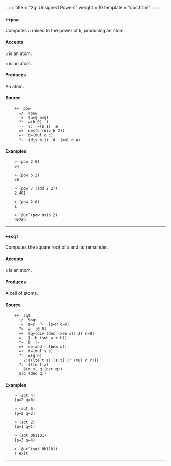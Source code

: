 +++
title = "2g: Unsigned Powers"
weight = 10
template = "doc.html"
+++
### `++pow`

Computes `a` raised to the power of `b`, producing an atom.

#### Accepts

`a` is an atom.

`b` is an atom.

#### Produces

An atom.

#### Source

```hoon
    ++  pow
      ~/  %pow
      |=  [a=@ b=@]
      ?:  =(b 0)  1
      |-  ?:  =(b 1)  a
      =+  c=$(b (div b 2))
      =+  d=(mul c c)
      ?~  (dis b 1)  d  (mul d a)
```

#### Examples

```
    > (pow 2 6)
    64

    > (pow 6 2)
    36

    > (pow 7 (add 2 2))
    2.401

    > (pow 2 0)
    1

    > `@ux`(pow 0x1b 2)
    0x2d9
```

---
### `++sqt`

Computes the square root of `a` and its remainder.

#### Accepts

`a` is an atom.

#### Produces

A cell of atoms.

#### Source

```hoon
    ++  sqt
      ~/  %sqt
      |=  a=@  ^-  [p=@ q=@]
      ?~  a  [0 0]
      =+  [q=(div (dec (xeb a)) 2) r=0]
      =-  [-.b (sub a +.b)]
      ^=  b  |-
      =+  s=(add r (bex q))
      =+  t=(mul s s)
      ?:  =(q 0)
        ?:((lte t a) [s t] [r (mul r r)])
      ?:  (lte t a)
        $(r s, q (dec q))
      $(q (dec q))
```

#### Examples

```
    > (sqt 4)
    [p=2 q=0]

    > (sqt 6)
    [p=2 q=2]

    > (sqt 2)
    [p=1 q=1]

    > (sqt 0b1101)
    [p=3 q=4]

    > `@ux`(sqt 0b1101)
    ! exit
```


---

